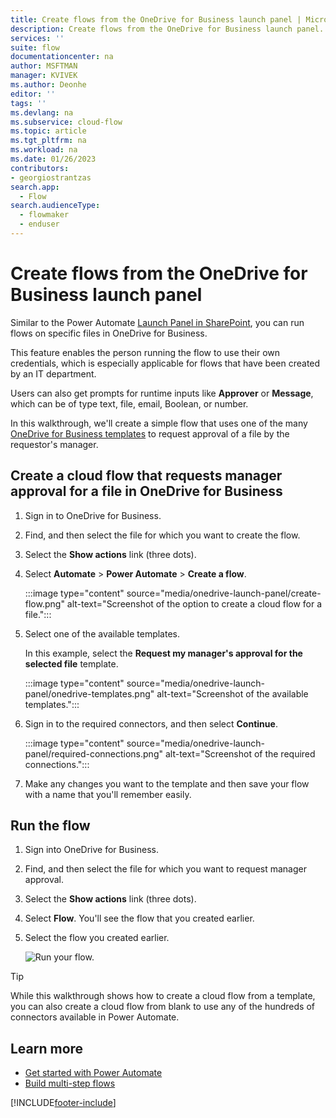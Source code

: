```yaml
---
title: Create flows from the OneDrive for Business launch panel | Microsoft Docs
description: Create flows from the OneDrive for Business launch panel.
services: ''
suite: flow
documentationcenter: na
author: MSFTMAN
manager: KVIVEK
ms.author: Deonhe
editor: ''
tags: ''
ms.devlang: na
ms.subservice: cloud-flow
ms.topic: article
ms.tgt_pltfrm: na
ms.workload: na
ms.date: 01/26/2023
contributors:
- georgiostrantzas
search.app: 
  - Flow
search.audienceType: 
  - flowmaker
  - enduser
---
```



# Create flows from the OneDrive for Business launch panel


Similar to the Power Automate [Launch Panel in SharePoint](https://flow.microsoft.com/blog/introducing-flow-launch-panel-in-sharepoint-lists-and-libraries/), you can run flows on specific files in OneDrive for Business. 

This feature enables the person running the flow to use their own credentials, which is especially applicable for flows that have been created by an IT department. 

Users can also get prompts for runtime inputs like **Approver** or **Message**, which can be of type text, file, email, Boolean, or number.

In this walkthrough, we'll create a simple flow that uses one of the many [OneDrive for Business templates](https://flow.microsoft.com/search/?q=OneDrive) to request approval of a file by the requestor's manager.

## Create a cloud flow that requests manager approval for a file in OneDrive for Business

1. Sign in to OneDrive for Business.
1. Find, and then select the file for which you want to create the flow.
1. Select the **Show actions** link (three dots).
1. Select **Automate** > **Power Automate** > **Create a flow**.

    :::image type="content" source="media/onedrive-launch-panel/create-flow.png" alt-text="Screenshot of the option to create a cloud flow for a file.":::

1. Select one of the available templates.

    In this example, select the **Request my manager's approval for the selected file** template.

    :::image type="content" source="media/onedrive-launch-panel/onedrive-templates.png" alt-text="Screenshot of the available templates.":::

1. Sign in to the required connectors, and then select **Continue**.

    :::image type="content" source="media/onedrive-launch-panel/required-connections.png" alt-text="Screenshot of the required connections.":::

1. Make any changes you want to the template and then save your flow with a name that you'll remember easily.

## Run the flow

1. Sign into OneDrive for Business.
1. Find, and then select the file for which you want to request manager approval.
1. Select the **Show actions** link (three dots).
1. Select **Flow**. You'll see the flow that you created earlier.
1. Select the flow you created earlier.

     ![Run your flow.](./media/onedrive-launch-panel/run-flow.png)


>[!TIP]
>While this walkthrough shows how to create a cloud flow from a template, you can also create a cloud flow from blank to use any of the hundreds of connectors available in Power Automate.

## Learn more

- [Get started with Power Automate](getting-started.md) 
- [Build multi-step flows](multi-step-logic-flow.md)


[!INCLUDE[footer-include](includes/footer-banner.md)]